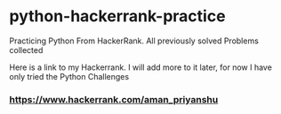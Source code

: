 # python-hackerrank-practice
Practicing Python From HackerRank. All previously solved Problems collected

Here is a link to my Hackerrank. I will add more to it later, for now I have only tried the Python Challenges
### https://www.hackerrank.com/aman_priyanshu

